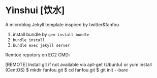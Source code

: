 # Yinshui [饮水]
A microblog Jekyll template inspired by twitter&fanfou


1. install bundle by `gem install bundle`
2. `bundle install`
3. `bundle exec jekyll server`

Remtoe repotory on EC2 CMD:

[REMOTE]
Install git if not available via apt-get (Ubuntu) or yum install (CentOS)
$ mkdir fanfou.git
$ cd fanfou.git
$ git init --bare

